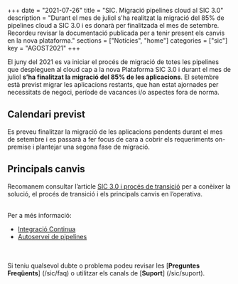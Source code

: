+++
date        = "2021-07-26"
title       = "SIC. Migració pipelines cloud al SIC 3.0"
description = "Durant el mes de juliol s'ha realitzat la migració del 85% de pipelines cloud a SIC 3.0 i es donarà per finalitzada el mes de setembre. Recordeu revisar la documentació publicada per a tenir present els canvis en la nova plataforma."
sections    = ["Notícies", "home"]
categories  = ["sic"]
key         = "AGOST2021"
+++

El juny del 2021 es va iniciar el procés de migració de totes les pipelines que despleguen al cloud cap a la
nova Plataforma SIC 3.0 i durant el mes de juliol **s’ha finalitzat la migració del 85% de les aplicacions**.
El setembre està previst migrar les aplicacions restants, que han estat ajornades per necessitats de negoci, període de vacances
i/o aspectes fora de norma.


## Calendari previst

Es preveu finalitzar la migració de les aplicacions pendents durant el mes de setembre i es passarà a fer focus de cara a cobrir
els requeriments on-premise i plantejar una segona fase de migració.

## Principals canvis

Recomanem consultar l’article [SIC 3.0 i procés de transició](https://canigo.ctti.gencat.cat/sic-serveis/sic20-sic30/) per a
conèixer la solució, el procés de transició i els principals canvis en l’operativa.


<br/>
Per a més informació:

- [Integració Continua](/sic30-serveis/ci/)
- [Autoservei de pipelines](/sic30-serveis/autoservei-pipelines/)

<br/><br/>
Si teniu qualsevol dubte o problema podeu revisar les [**Preguntes Freqüents**] (/sic/faq) o
utilitzar els canals de [**Suport**] (/sic/suport).